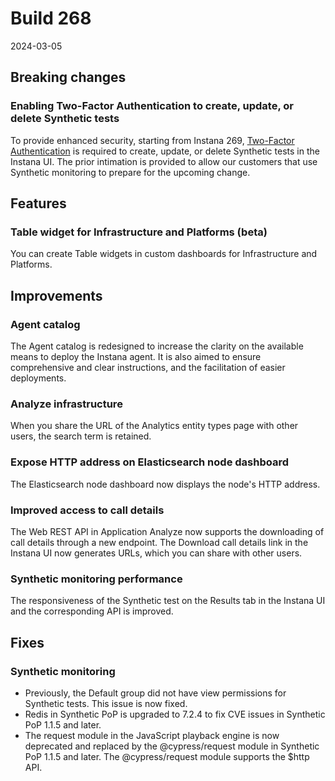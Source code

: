 # Build 268

2024-03-05

## Breaking changes

### Enabling Two-Factor Authentication to create, update, or delete Synthetic tests

To provide enhanced security, starting from Instana 269,  [Two-Factor Authentication](https://www.ibm.com/docs/en/SSE1JP5_current/src/pages/admin/user-settings.html#two-factor-authentication-2fa)  is required to create, update, or delete Synthetic tests in the Instana UI. The prior intimation is provided to allow our customers that use Synthetic monitoring to prepare for the upcoming change.

## Features

### Table widget for Infrastructure and Platforms (beta)

You can create Table widgets in custom dashboards for Infrastructure and Platforms.

## Improvements

### Agent catalog

The Agent catalog is redesigned to increase the clarity on the available means to deploy the Instana agent. It is also aimed to ensure comprehensive and clear instructions, and the facilitation of easier deployments.

### Analyze infrastructure

When you share the URL of the Analytics entity types page with other users, the search term is retained.

### Expose HTTP address on Elasticsearch node dashboard

The Elasticsearch node dashboard now displays the node's HTTP address.

### Improved access to call details

The Web REST API in Application Analyze now supports the downloading of call details through a new endpoint. The Download call details link in the Instana UI now generates URLs, which you can share with other users.

### Synthetic monitoring performance

The responsiveness of the Synthetic test on the Results tab in the Instana UI and the corresponding API is improved.

## Fixes

### Synthetic monitoring

* Previously, the Default group did not have view permissions for Synthetic tests. This issue is now fixed.
* Redis in Synthetic PoP is upgraded to 7.2.4 to fix CVE issues in Synthetic PoP 1.1.5 and later.
* The request module in the JavaScript playback engine is now deprecated and replaced by the @cypress/request module in Synthetic PoP 1.1.5 and later. The @cypress/request module supports the $http API.
